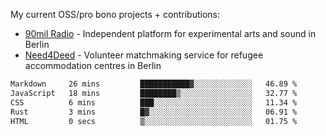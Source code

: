My current OSS/pro bono projects + contributions:

- [90mil Radio](https://radio.90mil.berlin) - Independent platform for experimental arts and sound in Berlin
- [Need4Deed](https://gitlab.com/need4deed/website) - Volunteer matchmaking service for refugee accommodation centres in Berlin

<!--START_SECTION:waka-->

```txt
Markdown     26 mins         ███████████▓░░░░░░░░░░░░░   46.89 %
JavaScript   18 mins         ████████▒░░░░░░░░░░░░░░░░   32.77 %
CSS          6 mins          ███░░░░░░░░░░░░░░░░░░░░░░   11.34 %
Rust         3 mins          █▓░░░░░░░░░░░░░░░░░░░░░░░   06.91 %
HTML         0 secs          ▒░░░░░░░░░░░░░░░░░░░░░░░░   01.75 %
```

<!--END_SECTION:waka--> 
